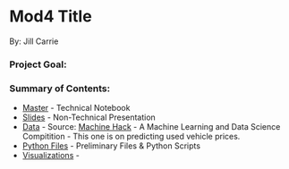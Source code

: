 # Mod4 Title 
By: Jill Carrie

### Project Goal:

### Summary of Contents: 

- [Master](https://github.com/JillCarrie/Mod4/blob/master/master.ipynb) - Technical Notebook
- [Slides](https://github.com/smw150430/Mod-3-Project/blob/master/master.ipynb) - Non-Technical Presentation
- [Data](https://github.com/JillCarrie/Mod4/blob/master/data/cars.csv) - Source: [Machine Hack](https://www.machinehack.com/course/predicting-the-costs-of-used-cars-hackathon-by-imarticus/) - A Machine Learning and Data Science Compitition - This one is on predicting used vehicle prices.
- [Python Files](https://github.com/JillCarrie/Mod4/tree/master/python_files) - Preliminary Files & Python Scripts
- [Visualizations](https://github.com/smw150430/Mod-3-Project/tree/master/graphs) - 



